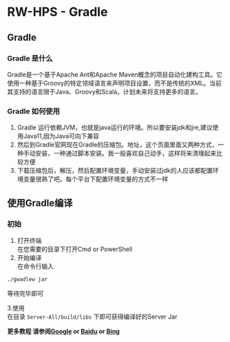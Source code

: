 # RW-HPS - Gradle

## Gradle

### Gradle 是什么

Gradle是一个基于Apache Ant和Apache Maven概念的项目自动化建构工具。它使用一种基于Groovy的特定领域语言来声明项目设置，而不是传统的XML。当前其支持的语言限于Java、Groovy和Scala，计划未来将支持更多的语言。

### Gradle 如何使用

1. Gradle 运行依赖JVM，也就是java运行的环境。所以要安装jdk和jre,建议使用Java11,因为Java可向下兼容
2. 然后到Gradle官网现在Gradle的压缩包。地址，这个页面里面又两种方式，一种手动安装，一种通过脚本安装。我一般喜欢自己动手，这样将来清理起来比较方便
3. 下载压缩包后，解压，然后配置环境变量，手动安装过jdk的人应该都配置环境变量很熟了吧。每个平台下配置环境变量的方式不一样

## 使用Gradle编译

### 初始

1. 打开终端  
   在您需要的目录下打开Cmd or PowerShell
2. 开始编译  
   在命令行输入

```bash
./gwadlew jar
```

等待完毕即可

3.使用  
在目录 `Server-All/build/libs` 下即可获得编译好的Server Jar

**更多教程 请参阅[Google](https://google.com) or [Baidu](https://baidu.com) or [Bing](https://bing.com)**
 